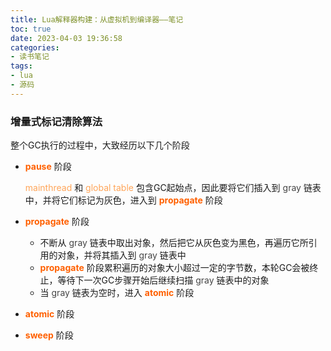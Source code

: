 ```yaml
---
title: Lua解释器构建：从虚拟机到编译器——笔记
toc: true
date: 2023-04-03 19:36:58
categories:
- 读书笔记
tags:
- lua
- 源码
---
```


### 增量式标记清除算法

整个GC执行的过程中，大致经历以下几个阶段
* **<font color="#FF6000">pause</font>** 阶段
  
  <font color="#FFA559">mainthread</font> 和 <font color="#FFA559">global table</font> 包含GC起始点，因此要将它们插入到 <font color="#454545">gray</font> 链表中，并将它们标记为灰色，进入到 **<font color="#FF6000">propagate</font>** 阶段

* **<font color="#FF6000">propagate</font>** 阶段
  * 不断从 <font color="#454545">gray</font> 链表中取出对象，然后把它从灰色变为黑色，再遍历它所引用的对象，并将其插入到 <font color="#454545">gray</font> 链表中
  * **<font color="#FF6000">propagate</font>** 阶段累积遍历的对象大小超过一定的字节数，本轮GC会被终止，等待下一次GC步骤开始后继续扫描 <font color="#454545">gray</font> 链表中的对象
  * 当 <font color="#454545">gray</font> 链表为空时，进入 **<font color="#FF6000">atomic</font>** 阶段
* **<font color="#FF6000">atomic</font>** 阶段
* **<font color="#FF6000">sweep</font>** 阶段
